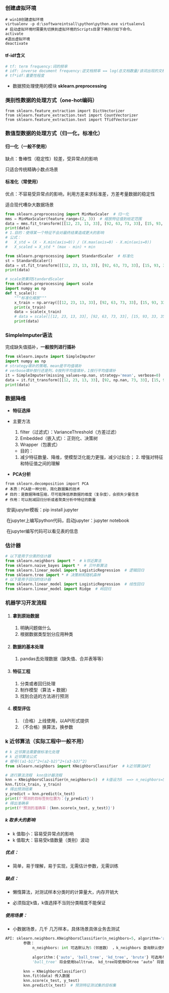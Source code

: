 ### 创建虚拟环境

```
# win10创建虚拟环境
virtualenv -p d:\softwareintsall\python\python.exe virtualenv1
# 启动虚拟环境时需要先切换到虚拟环境的Scripts目录下再执行如下命令。
activate
#退出虚拟环境
deactivate 
```

#### tf-idf含义

```python
# tf: term frequency:词的频率
# idf: inverse document frequency:逆文档频率 == log(总文档数量/该词出现的文档数量)
# tf*idf:重要性程度
```

- 数据预处理使用的模块 **sklearn.preprocessing**



### 类别性数据的处理方式（one-hot编码）

```
from sklearn.feature_extraction import DictVectorizer
from sklearn.feature_extraction.text import CountVectorizer
from sklearn.feature_extraction.text import TfidfVectorizer
```



### 数值型数据的处理方式（归一化，标准化）

#### 归一化（一般不使用）

缺点：鲁棒性（稳定性）较差，受异常点的影响

只适合传统精确小数点场景

#### 标准化（常使用）

优点：不容易受异常点的影响，利用方差来求标准差，方差考量数据的稳定性

适合现代嘈杂大数据场景

```python
from sklearn.preprocessing import MinMaxScaler  # 归一化
mms = MinMaxScaler(feature_range=(2, 3))  # 缩放特征值到给定范围
data = mms.fit_transform([[12, 23, 13, 33], [92, 63, 73, 33], [15, 93, 33, 35]])
print(data)
# 1.目的：使得某一个特征不会对最终结果造成更大的影响
# 公式： 
#	X_std = (X - X.min(axis=0)) / (X.max(axis=0) - X.min(axis=0))
# 	X_scaled = X_std * (max - min) + min

from sklearn.preprocessing import StandardScaler  # 标准化
st = StandardScaler()
data = st.fit_transform([[12, 23, 13, 33], [92, 63, 73, 33], [15, 93, 33, 35]])
print(data)

# scale效果同StandardScaler
from sklearn.preprocessing import scale
import numpy as np
def t_scale():
	"""标准化缩放"""
	x_train = np.array([[12, 23, 13, 33], [92, 63, 73, 33], [15, 93, 33, 35]])
	print(x_train)
	data = scale(x_train)
	# data = scale([[12, 23, 13, 33], [92, 63, 73, 33], [15, 93, 33, 35]])
	print(data)
```



### SimpleImputer语法

完成缺失值插补，**一般按列进行插补**

```python
from sklearn.impute import SimpleImputer
import numpy as np
# strategy填补的策略，mean是平均值填补
# verbose填补按行还是列，0按列平均值填补，1按行平均值填补
it = SimpleImputer(missing_values=np.nan, strategy='mean', verbose=0)
data = it.fit_transform([[12, 23, 13, 33], [92, np.nan, 73, 33], [15, 93, 33, 35]])
print(data)
```



### 数据降维

- **特征选择**
- 主要方法
  
  1. filter（过滤式）：VarianceThreshold（方差过滤）
    2. Embedded（嵌入式）：正则化、决策树
    3. Wrapper（包裹式）
    - 目的：
    1.   减少特征数量、降维，使模型泛化能力更强，减少过拟合；
          2. 增强对特征和特征值之间的理解

- **PCA分析**

```
from sklearn.decomposition import PCA
# 本质：PCA是一种分析、简化数据集的技术
# 目的：是数据降维压缩，尽可能降低原数据的维度（复杂度），会损失少量信息
# 作用：可以削减回归分析或者聚类分析中特征的数量
```

​	安装jupyter模板：pip install jupyter

​	在jupyter上编写python代码，启动jupyter：jupyter notebook

​	在jupyter编写代码可以看见表的信息



### 估计器

```python
# 以下是用于分类的估计器
from sklearn.neighbors import *  # k邻近算法
from sklearn.naive_bayes import *  # 贝叶斯算法
from sklearn.linear_model import LogisticRegression  # 逻辑回归
from sklearn.tree import * # 决策树和随机森林
# 以下是用于回归的估计器
from sklearn.linear_model import LogisticRegression  # 线性回归
from sklearn.linear_model import Ridge  # 岭回归
```



### 机器学习开发流程

1. #### 拿到原始数据

   1. 明确问题做什么
   2. 根据数据类型划分应用种类

2. #### 数据的基本处理

   1. pandas去处理数据（缺失值、合并表等等）

3. #### 特征工程

   1. 分类或者回归处理
   2. 制作模型（算法 + 数据）
   3. 找到合适的方法进行预测

4. #### 模型评估

   1. （合格）上线使用，以API形式提供
   2. （不合格）换算法，换参数

### k 近邻算法（实际工程中一般不用）

```python
# k 近邻算法需要做标准化处理
# k 近邻算法公式
# 根号((a1-b1)^2+(a2-b2)^2+(a3-b3)^2)
from sklearn.neighbors import KNeighborsClassifier  # k近邻算法API

# 进行算法流程  knn估计器流程
knn = KNeighborsClassifier(n_neighbors=5)  # k值设为5  ==> n_neighbors=5
knn.fit(x_train, y_train)
# 得出预测结果
y_predict = knn.predict(x_test)
print(f'预测的目标签到位置为：{y_predict}')
# 得出准确率
print(f'预测的准确率：{knn.score(x_test, y_test)}')
```

##### k 取多大的影响

- k 值取小：容易受异常点的影响
- k 值取大：容易受k值数量（类别）波动

##### 优点：

- 简单，易于理解，易于实现，无需估计参数，无需训练

##### 缺点：

- 懒惰算法，对测试样本分类时的计算量大，内存开销大

- 必须指定k值，k值选择不当则分类精度不能保证

 ##### 使用场景：

- 小数据场景，几千 几万样本，具体场景具体业务去测试

```python
API: sklearn.neighbors.KNeighborsClassifier(n_neighbors=5, algorithm='auto')
        参数：
            n_neighbors: int 可选默认为5（邻居数） ，k_neighbors 查询默认使用的邻居数
            
            algorithm：{'auto', 'ball_tree', 'kd_tree', 'brute'} 可选用与计算最近邻居的算法
            'ball_tree' 将会使用balltrue， kd_tree将使用KDtree ‘auto’ 将尝试更具传递给fit放大的值来决定最合适的算法。（不同实现方法影响效率）
            
        knn = KNeighborsClassifier()
        knn.fit(data) 传入数据
        knn.score(x_test, y_test)  
        knn.predict(x_test)  # 预测特征测试集的目标集
```





















